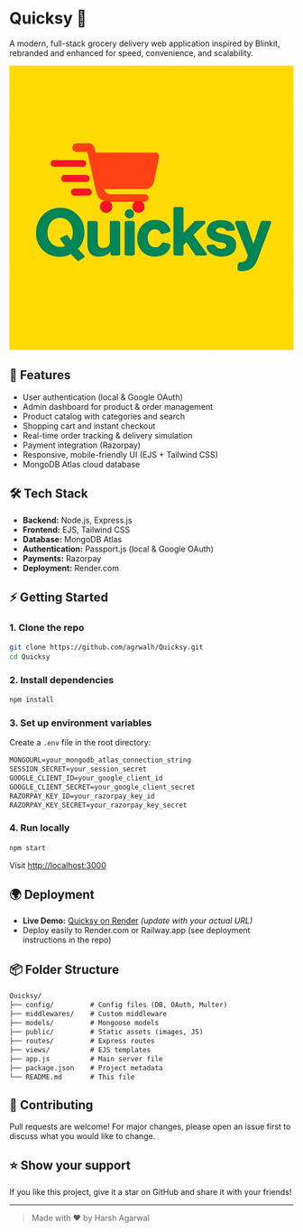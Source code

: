 # Quicksy 🛒

A modern, full-stack grocery delivery web application inspired by Blinkit, rebranded and enhanced for speed, convenience, and scalability.

![Quicksy Banner](public/images/quicksy.jpg)

## 🚀 Features
- User authentication (local & Google OAuth)
- Admin dashboard for product & order management
- Product catalog with categories and search
- Shopping cart and instant checkout
- Real-time order tracking & delivery simulation
- Payment integration (Razorpay)
- Responsive, mobile-friendly UI (EJS + Tailwind CSS)
- MongoDB Atlas cloud database

## 🛠️ Tech Stack
- **Backend:** Node.js, Express.js
- **Frontend:** EJS, Tailwind CSS
- **Database:** MongoDB Atlas
- **Authentication:** Passport.js (local & Google OAuth)
- **Payments:** Razorpay
- **Deployment:** Render.com

## ⚡ Getting Started

### 1. Clone the repo
```bash
git clone https://github.com/agrwalh/Quicksy.git
cd Quicksy
```

### 2. Install dependencies
```bash
npm install
```

### 3. Set up environment variables
Create a `.env` file in the root directory:
```env
MONGOURL=your_mongodb_atlas_connection_string
SESSION_SECRET=your_session_secret
GOOGLE_CLIENT_ID=your_google_client_id
GOOGLE_CLIENT_SECRET=your_google_client_secret
RAZORPAY_KEY_ID=your_razorpay_key_id
RAZORPAY_KEY_SECRET=your_razorpay_key_secret
```

### 4. Run locally
```bash
npm start
```
Visit [http://localhost:3000](http://localhost:3000)

## 🌍 Deployment
- **Live Demo:** [Quicksy on Render](https://quicksy.onrender.com) *(update with your actual URL)*
- Deploy easily to Render.com or Railway.app (see deployment instructions in the repo)

## 📦 Folder Structure
```
Quicksy/
├── config/         # Config files (DB, OAuth, Multer)
├── middlewares/    # Custom middleware
├── models/         # Mongoose models
├── public/         # Static assets (images, JS)
├── routes/         # Express routes
├── views/          # EJS templates
├── app.js          # Main server file
├── package.json    # Project metadata
└── README.md       # This file
```

## 🤝 Contributing
Pull requests are welcome! For major changes, please open an issue first to discuss what you would like to change.

## ⭐ Show your support
If you like this project, give it a star on GitHub and share it with your friends!

---

> Made with ❤️ by Harsh Agarwal 
